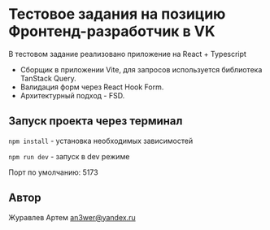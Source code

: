 # Тестовое задания на позицию Фронтенд-разработчик в VK

В тестовом задание реализовано приложение на React + Typescript
- Сборщик в приложении Vite, для запросов используется библиотека TanStack Query. 
- Валидация форм через React Hook Form.
- Архитектурный подход - FSD.

## Запуск проекта через терминал
`npm install` - установка необходимых зависимостей

`npm run dev` - запуск в dev режиме

Порт по умолчанию: 5173

## Автор
Журавлев Артем <an3wer@yandex.ru>
